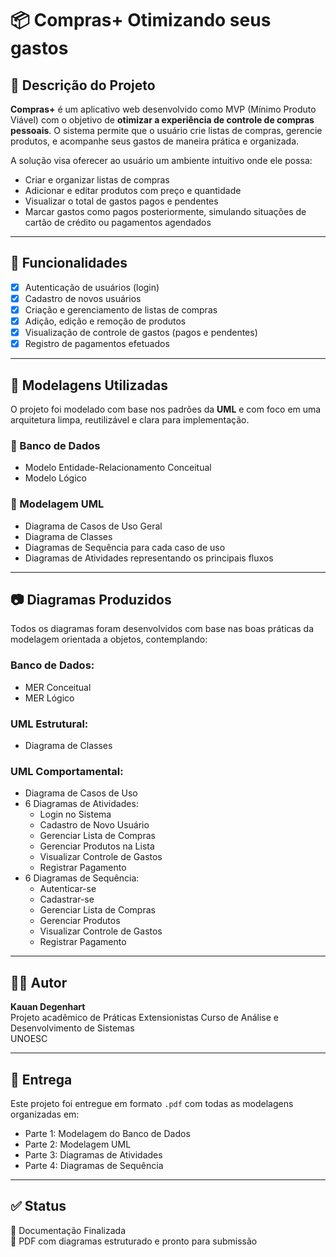 # 📦 Compras+  Otimizando seus gastos

## 📝 Descrição do Projeto

**Compras+** é um aplicativo web desenvolvido como MVP (Mínimo Produto Viável) com o objetivo de **otimizar a experiência de controle de compras pessoais**. O sistema permite que o usuário crie listas de compras, gerencie produtos, e acompanhe seus gastos de maneira prática e organizada.

A solução visa oferecer ao usuário um ambiente intuitivo onde ele possa:
- Criar e organizar listas de compras
- Adicionar e editar produtos com preço e quantidade
- Visualizar o total de gastos pagos e pendentes
- Marcar gastos como pagos posteriormente, simulando situações de cartão de crédito ou pagamentos agendados

---

## 🚀 Funcionalidades

- [x] Autenticação de usuários (login)
- [x] Cadastro de novos usuários
- [x] Criação e gerenciamento de listas de compras
- [x] Adição, edição e remoção de produtos
- [x] Visualização de controle de gastos (pagos e pendentes)
- [x] Registro de pagamentos efetuados

---

## 🧩 Modelagens Utilizadas

O projeto foi modelado com base nos padrões da **UML** e com foco em uma arquitetura limpa, reutilizável e clara para implementação.

### 🔹 Banco de Dados
- Modelo Entidade-Relacionamento Conceitual
- Modelo Lógico

### 🔹 Modelagem UML
- Diagrama de Casos de Uso Geral
- Diagrama de Classes
- Diagramas de Sequência para cada caso de uso
- Diagramas de Atividades representando os principais fluxos

---

## 📷 Diagramas Produzidos

Todos os diagramas foram desenvolvidos com base nas boas práticas da modelagem orientada a objetos, contemplando:

### Banco de Dados:
- MER Conceitual
- MER Lógico

### UML Estrutural:
- Diagrama de Classes

### UML Comportamental:
- Diagrama de Casos de Uso
- 6 Diagramas de Atividades:
  - Login no Sistema
  - Cadastro de Novo Usuário
  - Gerenciar Lista de Compras
  - Gerenciar Produtos na Lista
  - Visualizar Controle de Gastos
  - Registrar Pagamento
- 6 Diagramas de Sequência:
  - Autenticar-se
  - Cadastrar-se
  - Gerenciar Lista de Compras
  - Gerenciar Produtos
  - Visualizar Controle de Gastos
  - Registrar Pagamento

---

## 👨‍💻 Autor

**Kauan Degenhart**  
Projeto acadêmico de Práticas Extensionistas
Curso de Análise e Desenvolvimento de Sistemas  
UNOESC

---

## 📁 Entrega

Este projeto foi entregue em formato `.pdf` com todas as modelagens organizadas em:
- Parte 1: Modelagem do Banco de Dados
- Parte 2: Modelagem UML
- Parte 3: Diagramas de Atividades
- Parte 4: Diagramas de Sequência

---

## ✅ Status

📌 Documentação Finalizada  
📄 PDF com diagramas estruturado e pronto para submissão
